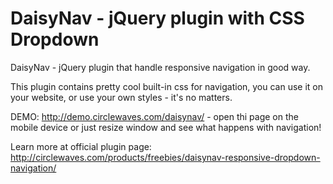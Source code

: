 DaisyNav - jQuery plugin with CSS Dropdown
========

DaisyNav - jQuery plugin that handle responsive navigation in good way.

This plugin contains pretty cool built-in css for navigation, you can use it on your website, or use your own styles - it's no matters.

DEMO: http://demo.circlewaves.com/daisynav/ - open thi page on the mobile device or just resize window and see what happens with navigation!

Learn more at official plugin page: http://circlewaves.com/products/freebies/daisynav-responsive-dropdown-navigation/
